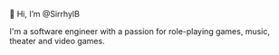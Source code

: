 👋 Hi, I’m @SirrhylB

I'm a software engineer with a passion for role-playing games, music, theater and video games.
